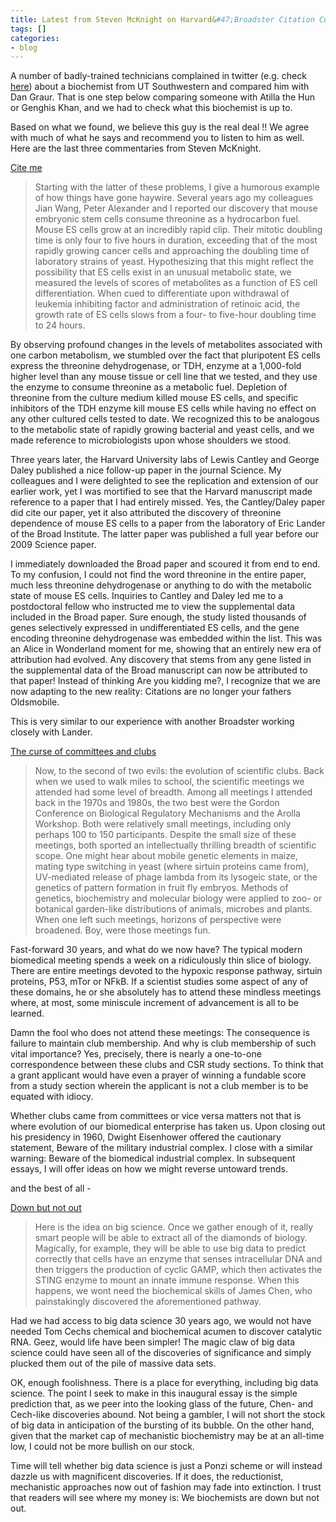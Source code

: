 ```yaml
---
title: Latest from Steven McKnight on Harvard&#47;Broadster Citation Culture
tags: []
categories:
- blog
---
```

A number of badly-trained technicians complained in twitter (e.g. check
[here](https://twitter.com/dgmacarthur)) about a biochemist from UT
Southwestern and compared him with Dan Graur. That is one step below comparing
someone with Atilla the Hun or Genghis Khan, and we had to check what this
biochemist is up to.
<!--more-->

Based on what we found, we believe this guy is the real deal !! We agree with
much of what he says and recommend you to listen to him as well. Here are the
last three commentaries from Steven McKnight.

[Cite me](http://www.asbmb.org/asbmbtoday/201410/PresidentsMessage/)

> Starting with the latter of these problems, I give a humorous example of how
things have gone haywire. Several years ago my colleagues Jian Wang, Peter
Alexander and I reported our discovery that mouse embryonic stem cells consume
threonine as a hydrocarbon fuel. Mouse ES cells grow at an incredibly rapid
clip. Their mitotic doubling time is only four to five hours in duration,
exceeding that of the most rapidly growing cancer cells and approaching the
doubling time of laboratory strains of yeast. Hypothesizing that this might
reflect the possibility that ES cells exist in an unusual metabolic state, we
measured the levels of scores of metabolites as a function of ES cell
differentiation. When cued to differentiate upon withdrawal of leukemia
inhibiting factor and administration of retinoic acid, the growth rate of ES
cells slows from a four- to five-hour doubling time to 24 hours.

By observing profound changes in the levels of metabolites associated with one
carbon metabolism, we stumbled over the fact that pluripotent ES cells express
the threonine dehydrogenase, or TDH, enzyme at a 1,000-fold higher level than
any mouse tissue or cell line that we tested, and they use the enzyme to
consume threonine as a metabolic fuel. Depletion of threonine from the culture
medium killed mouse ES cells, and specific inhibitors of the TDH enzyme kill
mouse ES cells while having no effect on any other cultured cells tested to
date. We recognized this to be analogous to the metabolic state of rapidly
growing bacterial and yeast cells, and we made reference to microbiologists
upon whose shoulders we stood.

Three years later, the Harvard University labs of Lewis Cantley and George
Daley published a nice follow-up paper in the journal Science. My colleagues
and I were delighted to see the replication and extension of our earlier work,
yet I was mortified to see that the Harvard manuscript made reference to a
paper that I had entirely missed. Yes, the Cantley/Daley paper did cite our
paper, yet it also attributed the discovery of threonine dependence of mouse
ES cells to a paper from the laboratory of Eric Lander of the Broad Institute.
The latter paper was published a full year before our 2009 Science paper.

I immediately downloaded the Broad paper and scoured it from end to end. To my
confusion, I could not find the word threonine in the entire paper, much less
threonine dehydrogenase or anything to do with the metabolic state of mouse ES
cells. Inquiries to Cantley and Daley led me to a postdoctoral fellow who
instructed me to view the supplemental data included in the Broad paper. Sure
enough, the study listed thousands of genes selectively expressed in
undifferentiated ES cells, and the gene encoding threonine dehydrogenase was
embedded within the list. This was an Alice in Wonderland moment for me,
showing that an entirely new era of attribution had evolved. Any discovery
that stems from any gene listed in the supplemental data of the Broad
manuscript can now be attributed to that paper! Instead of thinking Are you
kidding me?, I recognize that we are now adapting to the new reality:
Citations are no longer your fathers Oldsmobile.

This is very similar to our experience with another Broadster working closely
with Lander.

[The curse of committees and
clubs](http://www.asbmb.org/asbmbtoday/201409/PresidentsMessage/)

> Now, to the second of two evils: the evolution of scientific clubs. Back
when we used to walk miles to school, the scientific meetings we attended had
some level of breadth. Among all meetings I attended back in the 1970s and
1980s, the two best were the Gordon Conference on Biological Regulatory
Mechanisms and the Arolla Workshop. Both were relatively small meetings,
including only perhaps 100 to 150 participants. Despite the small size of
these meetings, both sported an intellectually thrilling breadth of scientific
scope. One might hear about mobile genetic elements in maize, mating type
switching in yeast (where sirtuin proteins came from), UV-mediated release of
phage lambda from its lysogeic state, or the genetics of pattern formation in
fruit fly embryos. Methods of genetics, biochemistry and molecular biology
were applied to zoo- or botanical garden-like distributions of animals,
microbes and plants. When one left such meetings, horizons of perspective were
broadened. Boy, were those meetings fun.

Fast-forward 30 years, and what do we now have? The typical modern biomedical
meeting spends a week on a ridiculously thin slice of biology. There are
entire meetings devoted to the hypoxic response pathway, sirtuin proteins,
P53, mTor or NFkB. If a scientist studies some aspect of any of these domains,
he or she absolutely has to attend these mindless meetings where, at most,
some miniscule increment of advancement is all to be learned.

Damn the fool who does not attend these meetings: The consequence is failure
to maintain club membership. And why is club membership of such vital
importance? Yes, precisely, there is nearly a one-to-one correspondence
between these clubs and CSR study sections. To think that a grant applicant
would have even a prayer of winning a fundable score from a study section
wherein the applicant is not a club member is to be equated with idiocy.

Whether clubs came from committees or vice versa matters not that is where
evolution of our biomedical enterprise has taken us. Upon closing out his
presidency in 1960, Dwight Eisenhower offered the cautionary statement, Beware
of the military industrial complex. I close with a similar warning: Beware of
the biomedical industrial complex. In subsequent essays, I will offer ideas on
how we might reverse untoward trends.

and the best of all -

[Down but not out](http://www.asbmb.org/asbmbtoday/201408/PresidentsMessage/)

> Here is the idea on big science. Once we gather enough of it, really smart
people will be able to extract all of the diamonds of biology. Magically, for
example, they will be able to use big data to predict correctly that cells
have an enzyme that senses intracellular DNA and then triggers the production
of cyclic GAMP, which then activates the STING enzyme to mount an innate
immune response. When this happens, we wont need the biochemical skills of
James Chen, who painstakingly discovered the aforementioned pathway.

Had we had access to big data science 30 years ago, we would not have needed
Tom Cechs chemical and biochemical acumen to discover catalytic RNA. Geez,
would life have been simpler! The magic claw of big data science could have
seen all of the discoveries of significance and simply plucked them out of the
pile of massive data sets.

OK, enough foolishness. There is a place for everything, including big data
science. The point I seek to make in this inaugural essay is the simple
prediction that, as we peer into the looking glass of the future, Chen- and
Cech-like discoveries abound. Not being a gambler, I will not short the stock
of big data in anticipation of the bursting of its bubble. On the other hand,
given that the market cap of mechanistic biochemistry may be at an all-time
low, I could not be more bullish on our stock.

Time will tell whether big data science is just a Ponzi scheme or will instead
dazzle us with magnificent discoveries. If it does, the reductionist,
mechanistic approaches now out of fashion may fade into extinction. I trust
that readers will see where my money is: We biochemists are down but not out.

